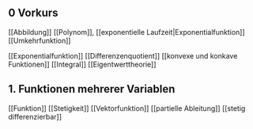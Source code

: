 ## 0 Vorkurs
[[Abbildung]]
[[Polynom]], [[exponentielle Laufzeit|Exponentialfunktion]]
[[Umkehrfunktion]]

[[Exponentialfunktion]]
[[Differenzenquotient]]
[[konvexe und konkave Funktionen]]
[[Integral]]
[[Eigentwerttheorie]]
## 1. Funktionen mehrerer Variablen 
[[Funktion]]
[[Stetigkeit]]
[[Vektorfunktion]]
[[partielle Ableitung]]
[[stetig differenzierbar]]